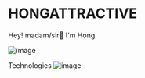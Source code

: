# HONGATTRACTIVE
Hey! madam/sir👋 I'm Hong 

![image](https://user-images.githubusercontent.com/78581470/141403403-3ae49126-84c8-4f92-9ac4-aea91ac909ee.png)

Technologies
                  ![image](https://user-images.githubusercontent.com/78581470/141402736-f0dd71e9-0924-4a86-9a6e-726ded0e6907.png)
